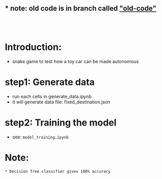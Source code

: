 ## * **note: old code is in branch called ["old-code"](https://github.com/AGI-RESEARCH-SEC/snake-game-env/tree/old-code)**

<br>
<br>

# Introduction:
 * snake game to test how a toy car can be made autonomous

# step1:  Generate data
* run each cells in generate_data.ipynb
* it will generate data file: fixed_destination.json

# step2: Training the model
* see: `model_training.ipynb`


# Note:
    * Decision Tree classifier gives 100% accuracy